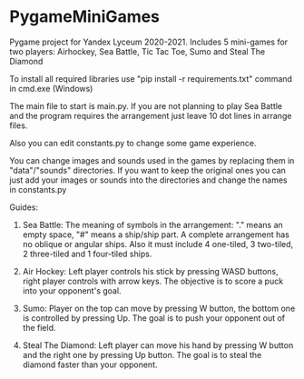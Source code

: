# PygameMiniGames
Pygame project for Yandex Lyceum 2020-2021. Includes 5 mini-games for two players: Airhockey, Sea Battle, Tic Tac Toe, Sumo and Steal The Diamond

To install all required libraries use "pip install -r requirements.txt" command in cmd.exe (Windows)

The main file to start is main.py. If you are not planning to play Sea Battle and the program requires the arrangement just leave 10 dot lines in arrange files.

Also you can edit constants.py to change some game experience.

You can change images and sounds used in the games by replacing them in "data"/"sounds" directories. 
If you want to keep the original ones you can just add your images or sounds into the directories and change the names in constants.py

Guides:
1. Sea Battle:
The meaning of symbols in the arrangement: "." means an empty space, "#" means a ship/ship part. A complete arrangement has no oblique or angular ships.
Also it must include 4 one-tiled, 3 two-tiled, 2 three-tiled and 1 four-tiled ships.

2. Air Hockey:
Left player controls his stick by pressing WASD buttons, right player controls with arrow keys. The objective is to score a puck into your opponent's goal.

3. Sumo:
Player on the top can move by pressing W button, the bottom one is controlled by pressing Up. The goal is to push your opponent out of the field.

4. Steal The Diamond:
Left player can move his hand by pressing W button and the right one by pressing Up button. The goal is to steal the diamond faster than your opponent.
